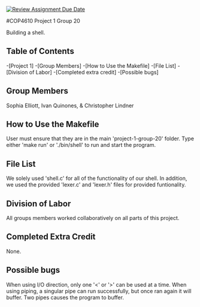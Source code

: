[![Review Assignment Due Date](https://classroom.github.com/assets/deadline-readme-button-24ddc0f5d75046c5622901739e7c5dd533143b0c8e959d652212380cedb1ea36.svg)](https://classroom.github.com/a/wtw9xmrw)

#COP4610 Project 1 Group 20

Building a shell.

## Table of Contents

-[Project 1]
	-[Group Members]
	-[How to Use the Makefile]
	-[File List]
	-[Division of Labor]
	-[Completed extra credit]
	-[Possible bugs]

## Group Members

Sophia Elliott, Ivan Quinones, & Christopher Lindner

## How to Use the Makefile

User must ensure that they are in the main 'project-1-group-20' folder. Type either 'make run'
or './bin/shell' to run and start the program.

## File List

We solely used 'shell.c' for all of the functionality of our shell. In addition,
we used the provided 'lexer.c' and 'lexer.h' files for provided funtionality.

## Division of Labor

All groups members worked collaboratively on all parts of this project.

## Completed Extra Credit

None.

## Possible bugs

When using I/O direction, only one '<' or '>' can be used at a time. When using piping,
a singular pipe can run successfully, but once ran again it will buffer. Two pipes causes
the program to buffer.
